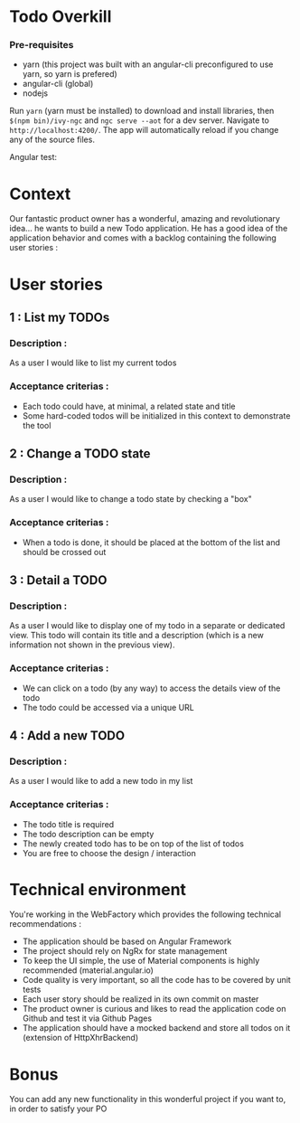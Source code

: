 # Todo Overkill

### Pre-requisites

 - yarn (this project was built with an angular-cli preconfigured to use yarn, so yarn is prefered)
 - angular-cli (global)
 - nodejs

Run `yarn` (yarn must be installed) to download and install libraries, then `$(npm bin)/ivy-ngc` and `ngc serve --aot` for a dev server. Navigate to `http://localhost:4200/`. The app will automatically reload if you change any of the source files.

Angular test:
# Context
Our fantastic product owner has a wonderful, amazing and revolutionary idea... he wants to build a new Todo
application.
He has a good idea of the application behavior and comes with a backlog containing the following user stories :
# User stories

## 1 : List my TODOs
### Description :
As a user I would like to list my current todos
### Acceptance criterias :
- Each todo could have, at minimal, a related state and title
- Some hard-coded todos will be initialized in this context to demonstrate the tool
## 2 : Change a TODO state
### Description :
As a user I would like to change a todo state by checking a "box"
### Acceptance criterias :
- When a todo is done, it should be placed at the bottom of the list and should be crossed out
## 3 : Detail a TODO
### Description :
As a user I would like to display one of my todo in a separate or dedicated view.
This todo will contain its title and a description (which is a new information not shown in the previous view).
### Acceptance criterias :
- We can click on a todo (by any way) to access the details view of the todo
- The todo could be accessed via a unique URL
## 4 : Add a new TODO
### Description :
As a user I would like to add a new todo in my list
### Acceptance criterias :
- The todo title is required
- The todo description can be empty
- The newly created todo has to be on top of the list of todos
- You are free to choose the design / interaction
# Technical environment
You're working in the WebFactory which provides the following technical recommendations :
- The application should be based on Angular Framework
- The project should rely on NgRx for state management
- To keep the UI simple, the use of Material components is highly recommended (material.angular.io)
- Code quality is very important, so all the code has to be covered by unit tests
- Each user story should be realized in its own commit on master
- The product owner is curious and likes to read the application code on Github and test it via Github Pages
- The application should have a mocked backend and store all todos on it (extension of HttpXhrBackend)
# Bonus
You can add any new functionality in this wonderful project if you want to, in order to satisfy your PO
